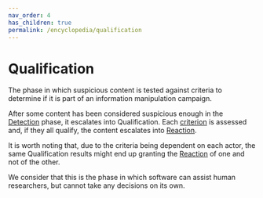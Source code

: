 ```yaml
---
nav_order: 4
has_children: true
permalink: /encyclopedia/qualification
---
```


# Qualification

The phase in which suspicious content is tested against criteria to determine if it is part of an information manipulation campaign.

After some content has been considered suspicious enough in the [Detection](/encyclopedia/detection) phase, it escalates into Qualification. Each [criterion](/encyclopedia#-to-make-it-easier-to-share-and-collaborate-with-others-who-share-your-aim-you-first-have-to-determine-the-criteria-that-guide-your-action) is assessed and, if they all qualify, the content escalates into [Reaction](/encyclopedia/reaction).

It is worth noting that, due to the criteria being dependent on each actor, the same Qualification results might end up granting the [Reaction](/encyclopedia/reaction) of one and not of the other.

We consider that this is the phase in which software can assist human researchers, but cannot take any decisions on its own.
